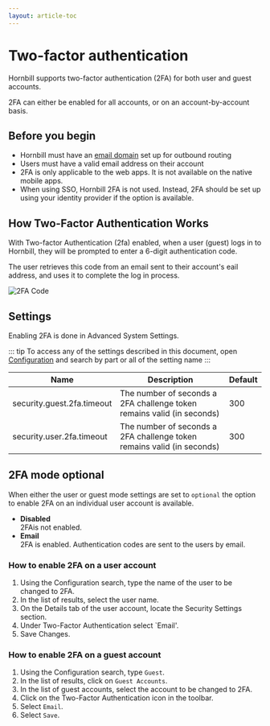 ```yaml
---
layout: article-toc
---
```

# Two-factor authentication

Hornbill supports two-factor authentication (2FA) for both user and guest accounts. 

2FA can either be enabled for all accounts, or on an account-by-account basis.

## Before you begin
* Hornbill must have an [email domain](/esp-config/email/adding-an-email-domain#creating-an-email-domain) set up for outbound routing
* Users must have a valid email address on their account
* 2FA is only applicable to the web apps.  It is not available on the native mobile apps.
* When using SSO, Hornbill 2FA is not used. Instead, 2FA should be set up using your identity provider if the option is available.

## How Two-Factor Authentication Works
With Two-factor Authentication (2fa) enabled, when a user (guest) logs in to Hornbill, they will be prompted to enter a 6-digit authentication code.

The user retrieves this code from an email sent to their account's eail address, and uses it to complete the log in process.

![2FA Code](/_books/esp-config/security/images/2fa.png)

## Settings
Enabling 2FA is done in Advanced System Settings.  

::: tip
To access any of the settings described in this document, open [Configuration](/esp-config/getting-started/using-configuration) and search by part or all of the setting name 
:::

|Name|Description|Default|
|-|-|-|
|security.guest.2fa.timeout|The number of seconds a 2FA challenge token remains valid (in seconds)|300|
|security.user.2fa.timeout|The number of seconds a 2FA challenge token remains valid (in seconds)|300|


## 2FA mode optional
When either the user or guest mode settings are set to `optional` the option to enable 2FA on an individual user account is available.
* **Disabled**<br>2FAis not enabled.
* **Email**<br>2FA is enabled.  Authentication codes are sent to the users by email.

### How to enable 2FA on a user account
1. Using the Configuration search, type the name of the user to be changed to 2FA.
1. In the list of results, select the user name.
1. On the Details tab of the user account, locate the Security Settings section.
1. Under Two-Factor Authentication select `Email'.
1. Save Changes.

### How to enable 2FA on a guest account
1. Using the Configuration search, type `Guest`.
1. In the list of results, click on `Guest Accounts`.
1. In the list of guest accounts, select the account to be changed to 2FA.
1. Click on the Two-Factor Authentication icon in the toolbar.
1. Select `Email`.
1. Select `Save`.